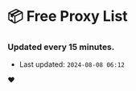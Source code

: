 # :package: Free Proxy List
### Updated every 15 minutes.

- Last updated: `2024-08-08 06:12`

:heart:

